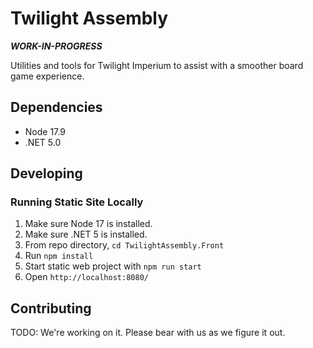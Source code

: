 # Twilight Assembly

_**WORK-IN-PROGRESS**_

Utilities and tools for Twilight Imperium to assist with a smoother board game experience.

## Dependencies

* Node 17.9
* .NET 5.0

## Developing

### Running Static Site Locally

1. Make sure Node 17 is installed.
2. Make sure .NET 5 is installed.
3. From repo directory, `cd TwilightAssembly.Front`
4. Run `npm install`
5. Start static web project with `npm run start`
6. Open `http://localhost:8080/`

## Contributing

TODO: We're working on it. Please bear with us as we figure it out.

